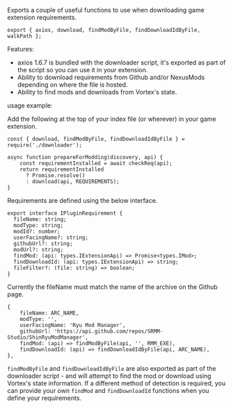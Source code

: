 Exports a couple of useful functions to use when downloading game extension requirements.

`export { axios, download, findModByFile, findDownloadIdByFile, walkPath };`

Features:
- axios 1.6.7 is bundled with the downloader script, it's exported as part of the script so you can use it in your extension.
- Ability to download requirements from Github and/or NexusMods depending on where the file is hosted.
- Ability to find mods and downloads from Vortex's state.

usage example:

Add the following at the top of your index file (or wherever) in your game extension.
```
const { download, findModByFile, findDownloadIdByFile } = require('./downloader');
```

```
async function prepareForModding(discovery, api) {
    const requirementInstalled = await checkReq(api);
    return requirementInstalled
      ? Promise.resolve()
      : download(api, REQUIREMENTS);
}
```

Requirements are defined using the below interface.


```
export interface IPluginRequirement {
  fileName: string;
  modType: string;
  modId?: number;
  userFacingName?: string;
  githubUrl?: string;
  modUrl?: string;
  findMod: (api: types.IExtensionApi) => Promise<types.IMod>;
  findDownloadId: (api: types.IExtensionApi) => string;
  fileFilter?: (file: string) => boolean;
}
```

Currently the fileName must match the name of the archive on the Github page.

```
{
    fileName: ARC_NAME,
    modType: '',
    userFacingName: 'Ryu Mod Manager',
    githubUrl: 'https://api.github.com/repos/SRMM-Studio/ShinRyuModManager',
    findMod: (api) => findModByFile(api, '', RMM_EXE),
    findDownloadId: (api) => findDownloadIdByFile(api, ARC_NAME),
},
```

`findModByFile` and `findDownloadIdByFile` are also exported as part of the downloader script - and will attempt to find the mod or download using Vortex's state information. If a different method of detection is required, you can provide your own `findMod` and `findDownloadId` functions when you define your requirements.
